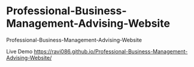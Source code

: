 # Professional-Business-Management-Advising-Website
Professional-Business-Management-Advising-Website

Live Demo https://ravi086.github.io/Professional-Business-Management-Advising-Website/
